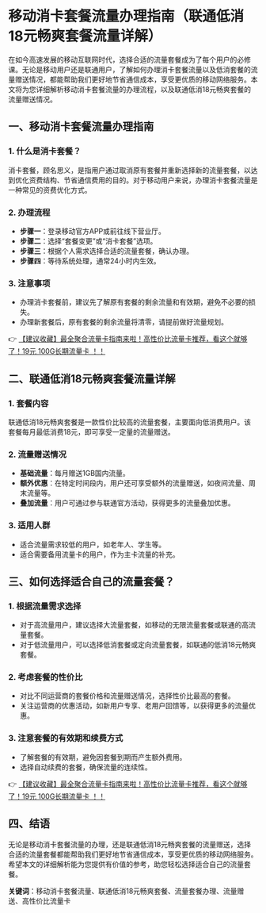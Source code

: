 # 移动消卡套餐流量办理指南（联通低消18元畅爽套餐流量详解）

在如今高速发展的移动互联网时代，选择合适的流量套餐成为了每个用户的必修课。无论是移动用户还是联通用户，了解如何办理消卡套餐流量以及低消套餐的流量赠送情况，都能帮助我们更好地节省通信成本，享受更优质的移动网络服务。本文将为您详细解析移动消卡套餐流量的办理流程，以及联通低消18元畅爽套餐的流量赠送情况。

## 一、移动消卡套餐流量办理指南

### 1. 什么是消卡套餐？
消卡套餐，顾名思义，是指用户通过取消原有套餐并重新选择新的流量套餐，以达到优化资费结构、节省通信费用的目的。对于移动用户来说，办理消卡套餐流量是一种常见的资费优化方式。

### 2. 办理流程
- **步骤一**：登录移动官方APP或前往线下营业厅。
- **步骤二**：选择“套餐变更”或“消卡套餐”选项。
- **步骤三**：根据个人需求选择合适的流量套餐，确认办理。
- **步骤四**：等待系统处理，通常24小时内生效。

### 3. 注意事项
- 办理消卡套餐前，建议先了解原有套餐的剩余流量和有效期，避免不必要的损失。
- 办理新套餐后，原有套餐的剩余流量将清零，请提前做好流量规划。

👉 [【建议收藏】最全聚合流量卡指南来啦！高性价比流量卡推荐，看这个就够了！19元 100G长期流量卡 ！！](https://bit.ly/Liuliangka)

## 二、联通低消18元畅爽套餐流量详解

### 1. 套餐内容
联通低消18元畅爽套餐是一款性价比较高的流量套餐，主要面向低消费用户。该套餐每月最低消费18元，即可享受一定量的流量赠送。

### 2. 流量赠送情况
- **基础流量**：每月赠送1GB国内流量。
- **额外优惠**：在特定时间段内，用户还可享受额外的流量赠送，如夜间流量、周末流量等。
- **叠加流量**：用户可通过参与联通官方活动，获得更多的流量叠加优惠。

### 3. 适用人群
- 适合流量需求较低的用户，如老年人、学生等。
- 适合需要备用流量卡的用户，作为主卡流量的补充。

## 三、如何选择适合自己的流量套餐？

### 1. 根据流量需求选择
- 对于高流量用户，建议选择大流量套餐，如移动的无限流量套餐或联通的高流量套餐。
- 对于低流量用户，可以选择低消套餐或定向流量套餐，如联通的低消18元畅爽套餐。

### 2. 考虑套餐的性价比
- 对比不同运营商的套餐价格和流量赠送情况，选择性价比最高的套餐。
- 关注运营商的优惠活动，如新用户专享、老用户回馈等，以获得更多的流量优惠。

### 3. 注意套餐的有效期和续费方式
- 了解套餐的有效期，避免因套餐到期而产生额外费用。
- 选择自动续费的套餐，确保流量的连续性。

👉 [【建议收藏】最全聚合流量卡指南来啦！高性价比流量卡推荐，看这个就够了！19元 100G长期流量卡 ！！](https://bit.ly/Liuliangka)

## 四、结语

无论是移动消卡套餐流量的办理，还是联通低消18元畅爽套餐的流量赠送，选择合适的流量套餐都能帮助我们更好地节省通信成本，享受更优质的移动网络服务。希望本文的详细解析能为您提供有价值的参考，助您轻松选择适合自己的流量套餐。

**关键词**：移动消卡套餐流量、联通低消18元畅爽套餐、流量套餐办理、流量赠送、高性价比流量卡